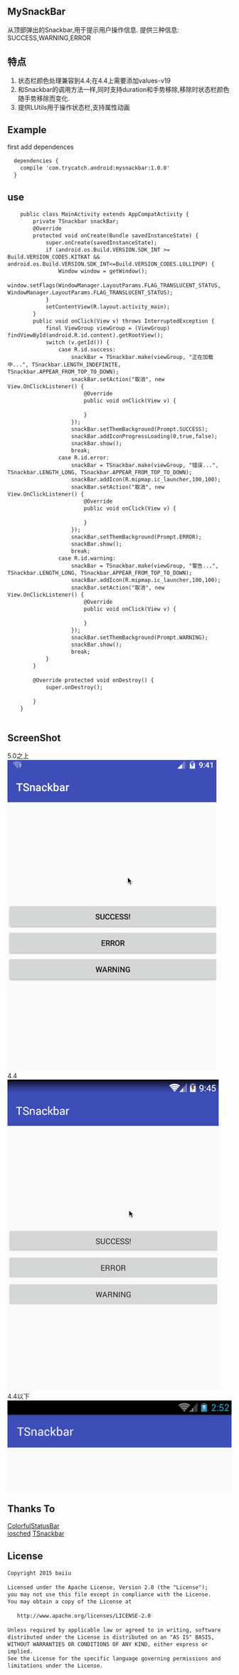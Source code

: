 ## MySnackBar
从顶部弹出的Snackbar,用于提示用户操作信息.
提供三种信息: SUCCESS,WARNING,ERROR


## 特点
1. 状态栏颜色处理兼容到4.4;在4.4上需要添加values-v19
2. 和Snackbar的调用方法一样,同时支持duration和手势移除,移除时状态栏颜色随手势移除而变化.
3. 提供LUtils用于操作状态栏,支持属性动画

## Example
 first add dependences
```
  dependencies {
    compile 'com.trycatch.android:mysnackbar:1.0.0'
  }
```

## use
```
    public class MainActivity extends AppCompatActivity {
        private TSnackbar snackBar;
        @Override
        protected void onCreate(Bundle savedInstanceState) {
            super.onCreate(savedInstanceState);
            if (android.os.Build.VERSION.SDK_INT >= Build.VERSION_CODES.KITKAT && android.os.Build.VERSION.SDK_INT<=Build.VERSION_CODES.LOLLIPOP) {
                Window window = getWindow();
                window.setFlags(WindowManager.LayoutParams.FLAG_TRANSLUCENT_STATUS, WindowManager.LayoutParams.FLAG_TRANSLUCENT_STATUS);
            }
            setContentView(R.layout.activity_main);
        }
        public void onClick(View v) throws InterruptedException {
            final ViewGroup viewGroup = (ViewGroup) findViewById(android.R.id.content).getRootView();
            switch (v.getId()) {
                case R.id.success:
                    snackBar = TSnackbar.make(viewGroup, "正在加载中...", TSnackbar.LENGTH_INDEFINITE, TSnackbar.APPEAR_FROM_TOP_TO_DOWN);
                    snackBar.setAction("取消", new View.OnClickListener() {
                        @Override
                        public void onClick(View v) {
    
                        }
                    });
                    snackBar.setThemBackground(Prompt.SUCCESS);
                    snackBar.addIconProgressLoading(0,true,false);
                    snackBar.show();
                    break;
                case R.id.error:
                    snackBar = TSnackbar.make(viewGroup, "错误...", TSnackbar.LENGTH_LONG, TSnackbar.APPEAR_FROM_TOP_TO_DOWN);
                    snackBar.addIcon(R.mipmap.ic_launcher,100,100);
                    snackBar.setAction("取消", new View.OnClickListener() {
                        @Override
                        public void onClick(View v) {
    
                        }
                    });
                    snackBar.setThemBackground(Prompt.ERROR);
                    snackBar.show();
                    break;
                case R.id.warning:
                    snackBar = TSnackbar.make(viewGroup, "警告...", TSnackbar.LENGTH_LONG, TSnackbar.APPEAR_FROM_TOP_TO_DOWN);
                    snackBar.addIcon(R.mipmap.ic_launcher,100,100);
                    snackBar.setAction("取消", new View.OnClickListener() {
                        @Override
                        public void onClick(View v) {
    
                        }
                    });
                    snackBar.setThemBackground(Prompt.WARNING);
                    snackBar.show();
                    break;
            }
        }
    
        @Override protected void onDestroy() {
            super.onDestroy();
            
        }
    }
    
```


## ScreenShot
5.0之上<br>
![TSnackbar](images/SnackbarL.gif "5.0 sample")
<br>4.4<br>
![TSnackbar](images/SnackbarK.gif "4.4 sample")
<br>4.4以下<br>
![TSnackbar](images/Snackbar.gif "4.4 sample")

## Thanks To
<a href="https://github.com/hongyangAndroid/ColorfulStatusBar" target="_blank">ColorfulStatusBar</a>
<br>
<a href="https://github.com/google/iosched" target="_blank">iosched</a>
<a href="https://github.com/baiiu/TSnackbar" target="_blank">TSnackbar</a>

## License

```
Copyright 2015 baiiu

Licensed under the Apache License, Version 2.0 (the "License");
you may not use this file except in compliance with the License.
You may obtain a copy of the License at

   http://www.apache.org/licenses/LICENSE-2.0

Unless required by applicable law or agreed to in writing, software
distributed under the License is distributed on an "AS IS" BASIS,
WITHOUT WARRANTIES OR CONDITIONS OF ANY KIND, either express or implied.
See the License for the specific language governing permissions and
limitations under the License.
```